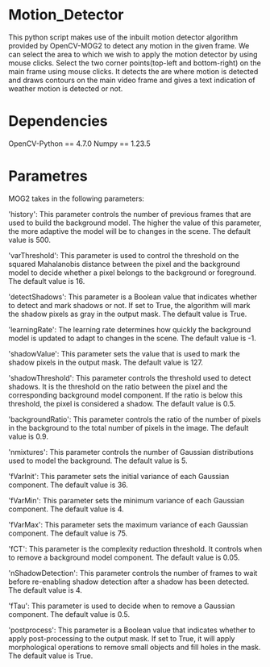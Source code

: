 # Motion_Detector

This python script makes use of the inbuilt motion detector algorithm provided by OpenCV-MOG2 to detect any motion in the given frame. We can select the area to which we wish to apply the motion detector by using mouse clicks. Select the two corner points(top-left and bottom-right) on the main frame using mouse clicks. It detects the are where motion is detected and draws contours on the main video frame and gives a text indication of weather motion is detected or not.

# Dependencies
OpenCV-Python == 4.7.0
Numpy == 1.23.5

# Parametres

MOG2 takes in the following parameters:

'history': This parameter controls the number of previous frames that are used to build the background model. The higher the value of this parameter, the more adaptive the model will be to changes in the scene. The default value is 500.

'varThreshold': This parameter is used to control the threshold on the squared Mahalanobis distance between the pixel and the background model to decide whether a pixel belongs to the background or foreground. The default value is 16. 

'detectShadows': This parameter is a Boolean value that indicates whether to detect and mark shadows or not. If set to True, the algorithm will mark the shadow pixels as gray in the output mask. The default value is True.

'learningRate': The learning rate determines how quickly the background model is updated to adapt to changes in the scene. The default value is -1.

'shadowValue': This parameter sets the value that is used to mark the shadow pixels in the output mask. The default value is 127. 

'shadowThreshold':  This parameter controls the threshold used to detect shadows. It is the threshold on the ratio between the pixel and the corresponding background model component. If the ratio is below this threshold, the pixel is considered a shadow. The default value is 0.5.

'backgroundRatio': This parameter controls the ratio of the number of pixels in the background to the total number of pixels in the image. The default value is 0.9. 

'nmixtures':  This parameter controls the number of Gaussian distributions used to model the background. The default value is 5.
 
'fVarInit': This parameter sets the initial variance of each Gaussian component. The default value is 36. 

'fVarMin': This parameter sets the minimum variance of each Gaussian component. The default value is 4. 

'fVarMax':  This parameter sets the maximum variance of each Gaussian component. The default value is 75. 

'fCT': This parameter is the complexity reduction threshold. It controls when to remove a background model component. The default value is 0.05. 

'nShadowDetection': This parameter controls the number of frames to wait before re-enabling shadow detection after a shadow has been detected. The default value is 4. 

'fTau': This parameter is used to decide when to remove a Gaussian component. The default value is 0.5. 

'postprocess': This parameter is a Boolean value that indicates whether to apply post-processing to the output mask. If set to True, it will apply morphological operations to remove small objects and fill holes in the mask. The default value is True.

